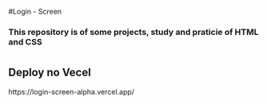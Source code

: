 #Login - Screen

### This repository is of some projects, study and praticie of HTML and CSS 
#

<h2>Deploy no Vecel </h2>
https://login-screen-alpha.vercel.app/
